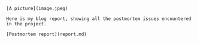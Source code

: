 	[A picture](image.jpeg)
	
	Here is my blog report, showing all the postmortem issues encountered in the project.

	[Postmortem report](report.md)


